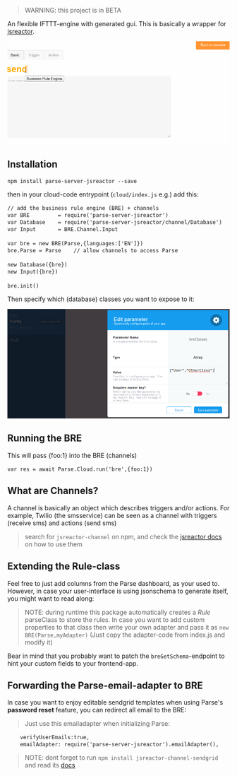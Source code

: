 > WARNING: this project is in BETA

An flexible IFTTT-engine with generated gui. 
This is basically a wrapper for [jsreactor](https://npmjs.com/package/@coderofsalvation/jsreactor).

![](https://raw.githubusercontent.com/coderofsalvation/parse-server-jsreactor/master/doc/bre.gif)

## Installation

    npm install parse-server-jsreactor --save

then in your cloud-code entrypoint (`cloud/index.js` e.g.) add this:

```
// add the business rule engine (BRE) + channels
var BRE         = require('parse-server-jsreactor')
var Database    = require('parse-server-jsreactor/channel/Database')
var Input       = BRE.Channel.Input 

var bre = new BRE(Parse,{languages:['EN']})
bre.Parse = Parse    // allow channels to access Parse

new Database({bre})
new Input({bre})

bre.init()
```

Then specify which (database) classes you want to expose to it:

![](https://raw.githubusercontent.com/coderofsalvation/parse-server-jsreactor/master/doc/config.png)

## Running the BRE

This will pass {foo:1} into the BRE (channels)
```
var res = await Parse.Cloud.run('bre',{foo:1})
```

## What are Channels?

A channel is basically an object which describes triggers and/or actions.
For example, Twilio (the smsservice) can be seen as a channel with triggers (receive sms) and actions (send sms)

> search for `jsreactor-channel` on npm, and check the [jsreactor docs](https://npmjs.com/package/@coderofsalvation/jsreactor) on how to use them    

## Extending the Rule-class

Feel free to just add columns from the Parse dashboard, as your used to.
However, in case your user-interface is using jsonschema to generate itself, you might want to read along:

> NOTE: during runtime this package automatically creates a *Rule* parseClass to store the rules. In case you want to add custom properties to that class then write your own adapter and pass it as `new BRE(Parse,myAdapter)` (Just copy the adapter-code from index.js and modify it)

Bear in mind that you probably want to patch the `breGetSchema`-endpoint to hint your custom fields to your frontend-app.

## Forwarding the Parse-email-adapter to BRE

In case you want to enjoy editable sendgrid templates when using Parse's  __password reset__ feature, you can redirect all email to the BRE:

> Just use this emailadapter when initializing Parse:

```
    verifyUserEmails:true,
    emailAdapter: require('parse-server-jsreactor').emailAdapter(),
```

> NOTE: dont forget to run `npm install jsreactor-channel-sendgrid` and read its [docs](https://npmjs.com/package/jsreactor-channel-sendgrid)